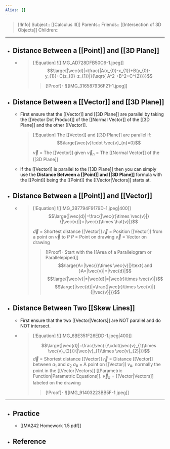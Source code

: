 ```yaml
---
Alias: []
---
```

> [!Info]
> Subject:: [[Calculus III]]
> Parents:: 
> Friends:: [[Intersection of 3D Objects]]
> Children:: 
---
- ## Distance Between a [[Point]] and [[3D Plane]]
	- > [!Equation]
	  > ![[IMG_AD728DFB50C6-1.jpeg]]
	  > $$\large{|\vec{d}|=\frac{|A(x_{0}-x_{1})+B(y_{0}-y_{1})+C(z_{0}-z_{1})|}{\sqrt{ A^2 +B^2+C^{2}}}}$$
	  > > [!Proof]-
	  > > ![[IMG_316587936F21-1.jpeg]]
- ## Distance Between a [[Vector]] and [[3D Plane]]
	- First ensure that the [[Vector]] and [[3D Plane]] are parallel by taking the [[Vector Dot Product]] of the [[Normal Vector]] of the [[3D Plane]] and the other [[Vector]].
	  > [!Equation]
	  > The [[Vector]] and [[3D Plane]] are parallel if:
	  > $$\large{\vec{v}\cdot \vec{v}_{n}=0}$$
	  > 
	  > $\vec{v}$ = The [[Vector]] given
	  > $\vec{v}_{n}$ = The [[Normal Vector]] of the [[3D Plane]]
	- If the [[Vector]] is parallel to the [[3D Plane]] then you can simply use the **Distance Between a [[Point]] and [[3D Plane]]** formula with the [[Point]] being the [[Point]] the [[Vector|Vectors]] starts at.
- ## Distance Between a [[Point]] and [[Vector]]
	- > [!Equation]
	  > ![[IMG_3B7794F9179D-1.jpeg|400]]
	  > $$\large{|\vec{d}|=\frac{|\vec{r}\times \vec{v}|}{|\vec{v}|}=|\vec{r}\times \hat{v}|}$$
	  > 
	  > $\vec{d}$ = Shortest distance [[Vector]]
	  > $\vec{r}$ = Position [[Vector]] from a point on $\vec{v}$ to $P$
	  > $P$ = Point on drawing
	  > $\vec{v}$ = Vector on drawing
	  > > [!Proof]-
	  > > Start with the [[Area of a Parallelogram or Parallelepiped]]
	  > > $$\large{A=|\vec{r}\times \vec{v}|}\text{ and }A=|\vec{v}|*|\vec{d}|$$
	  > > $$\large{|\vec{v}|*|\vec{d}|=|\vec{r}\times \vec{v}|}$$
	  > > $$\large{|\vec{d}|=\frac{|\vec{r}\times \vec{v}|}{|\vec{v}|}}$$
- ## Distance Between Two [[Skew Lines]]
	- First ensure that the two [[Vector|Vectors]] are NOT parallel and do NOT intersect.
	- > [!Equation]
	  > ![[IMG_6BE351F26EDD-1.jpeg|400]]
	  > 
	  > $$\large{|\vec{d}|=\frac{\vec{r}\cdot(\vec{v}_{1}\times \vec{v}_{2})}{|\vec{v}_{1}\times \vec{v}_{2}|}}$$
	  > $\vec{d}$ = Shortest distance [[Vector]]
	  > $\vec{r}$ = Distance [[Vector]] between $a_{1}$ and $a_{2}$
	  > $a_{\#}$ = A point on [[Vector]] $v_{\#}$, normally the point in the [[Vector|Vectors]] [[Parametric Function|Parametric Equations]].
	  > $\vec{v}_{\#}$ = [[Vector|Vectors]] labeled on the drawing
	  > > [!Proof]-
	  > > ![[IMG_91403223BB5F-1.jpeg]]
---
- ## Practice
	- [[MA242 Homework 1.5.pdf]]
- ## Reference